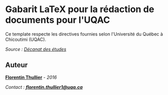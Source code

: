 # Gabarit LaTeX pour la rédaction de documents pour l'UQAC

Ce template respecte les directives fournies selon l'Université du Québec à Chicoutimi (UQAC).

_Source : [Décanat des études](http://services.uqac.ca/decanat-des-etudes/sous-menu-2/)_

Auteur
---
**[Florentin Thullier](https://github.com/florentinth)** - _2016_

_Contact : **[florentin.thullier1@uqa.ca](florentin.thullier1@uqa.ca)**_